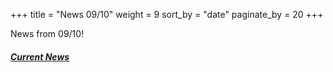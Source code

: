 +++
title = "News 09/10"
weight = 9
sort_by = "date"
paginate_by = 20
+++

News from 09/10!

##### [<i class="bi bi-bell-fill"></i> Current News](@/news/_index.md)
